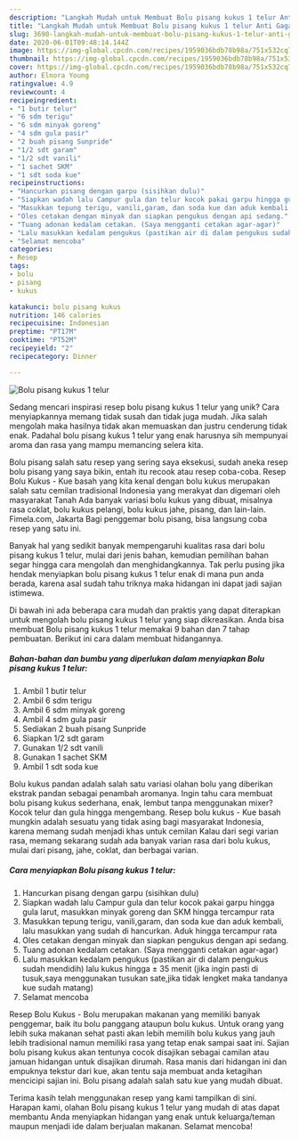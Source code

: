 ```yaml
---
description: "Langkah Mudah untuk Membuat Bolu pisang kukus 1 telur Anti Gagal"
title: "Langkah Mudah untuk Membuat Bolu pisang kukus 1 telur Anti Gagal"
slug: 3690-langkah-mudah-untuk-membuat-bolu-pisang-kukus-1-telur-anti-gagal
date: 2020-06-01T09:48:14.144Z
image: https://img-global.cpcdn.com/recipes/1959036bdb78b98a/751x532cq70/bolu-pisang-kukus-1-telur-foto-resep-utama.jpg
thumbnail: https://img-global.cpcdn.com/recipes/1959036bdb78b98a/751x532cq70/bolu-pisang-kukus-1-telur-foto-resep-utama.jpg
cover: https://img-global.cpcdn.com/recipes/1959036bdb78b98a/751x532cq70/bolu-pisang-kukus-1-telur-foto-resep-utama.jpg
author: Elnora Young
ratingvalue: 4.9
reviewcount: 4
recipeingredient:
- "1 butir telur"
- "6 sdm terigu"
- "6 sdm minyak goreng"
- "4 sdm gula pasir"
- "2 buah pisang Sunpride"
- "1/2 sdt garam"
- "1/2 sdt vanili"
- "1 sachet SKM"
- "1 sdt soda kue"
recipeinstructions:
- "Hancurkan pisang dengan garpu (sisihkan dulu)"
- "Siapkan wadah lalu Campur gula dan telur kocok pakai garpu hingga gula larut, masukkan minyak goreng dan SKM hingga tercampur rata"
- "Masukkan tepung terigu, vanili,garam, dan soda kue dan aduk kembali, lalu masukkan yang sudah di hancurkan. Aduk hingga tercampur rata"
- "Oles cetakan dengan minyak dan siapkan pengukus dengan api sedang."
- "Tuang adonan kedalam cetakan. (Saya mengganti cetakan agar-agar)"
- "Lalu masukkan kedalam pengukus (pastikan air di dalam pengukus sudah mendidih) lalu kukus hingga ± 35 menit (jika ingin pasti di tusuk,saya menggunakan tusukan sate,jika tidak lengket maka tandanya kue sudah matang)"
- "Selamat mencoba"
categories:
- Resep
tags:
- bolu
- pisang
- kukus

katakunci: bolu pisang kukus 
nutrition: 146 calories
recipecuisine: Indonesian
preptime: "PT17M"
cooktime: "PT52M"
recipeyield: "2"
recipecategory: Dinner

---
```



![Bolu pisang kukus 1 telur](https://img-global.cpcdn.com/recipes/1959036bdb78b98a/751x532cq70/bolu-pisang-kukus-1-telur-foto-resep-utama.jpg)

Sedang mencari inspirasi resep bolu pisang kukus 1 telur yang unik? Cara menyiapkannya memang tidak susah dan tidak juga mudah. Jika salah mengolah maka hasilnya tidak akan memuaskan dan justru cenderung tidak enak. Padahal bolu pisang kukus 1 telur yang enak harusnya sih mempunyai aroma dan rasa yang mampu memancing selera kita.

Bolu pisang salah satu resep yang sering saya eksekusi, sudah aneka resep bolu pisang yang saya bikin, entah itu recook atau resep coba-coba. Resep Bolu Kukus - Kue basah yang kita kenal dengan bolu kukus merupakan salah satu cemilan tradisional Indonesia yang merakyat dan digemari oleh masyarakat Tanah Ada banyak variasi bolu kukus yang dibuat, misalnya rasa coklat, bolu kukus pelangi, bolu kukus jahe, pisang, dan lain-lain. Fimela.com, Jakarta Bagi penggemar bolu pisang, bisa langsung coba resep yang satu ini.

Banyak hal yang sedikit banyak mempengaruhi kualitas rasa dari bolu pisang kukus 1 telur, mulai dari jenis bahan, kemudian pemilihan bahan segar hingga cara mengolah dan menghidangkannya. Tak perlu pusing jika hendak menyiapkan bolu pisang kukus 1 telur enak di mana pun anda berada, karena asal sudah tahu triknya maka hidangan ini dapat jadi sajian istimewa.


Di bawah ini ada beberapa cara mudah dan praktis yang dapat diterapkan untuk mengolah bolu pisang kukus 1 telur yang siap dikreasikan. Anda bisa membuat Bolu pisang kukus 1 telur memakai 9 bahan dan 7 tahap pembuatan. Berikut ini cara dalam membuat hidangannya.

<!--inarticleads1-->

##### Bahan-bahan dan bumbu yang diperlukan dalam menyiapkan Bolu pisang kukus 1 telur:

1. Ambil 1 butir telur
1. Ambil 6 sdm terigu
1. Ambil 6 sdm minyak goreng
1. Ambil 4 sdm gula pasir
1. Sediakan 2 buah pisang Sunpride
1. Siapkan 1/2 sdt garam
1. Gunakan 1/2 sdt vanili
1. Gunakan 1 sachet SKM
1. Ambil 1 sdt soda kue


Bolu kukus pandan adalah salah satu variasi olahan bolu yang diberikan ekstrak pandan sebagai penambah aromanya. Ingin tahu cara membuat bolu pisang kukus sederhana, enak, lembut tanpa menggunakan mixer? Kocok telur dan gula hingga mengembang. Resep bolu kukus - Kue basah mungkin adalah sesuatu yang tidak asing bagi masyarakat Indonesia, karena memang sudah menjadi khas untuk cemilan Kalau dari segi varian rasa, memang sekarang sudah ada banyak varian rasa dari bolu kukus, mulai dari pisang, jahe, coklat, dan berbagai varian. 

<!--inarticleads2-->

##### Cara menyiapkan Bolu pisang kukus 1 telur:

1. Hancurkan pisang dengan garpu (sisihkan dulu)
1. Siapkan wadah lalu Campur gula dan telur kocok pakai garpu hingga gula larut, masukkan minyak goreng dan SKM hingga tercampur rata
1. Masukkan tepung terigu, vanili,garam, dan soda kue dan aduk kembali, lalu masukkan yang sudah di hancurkan. Aduk hingga tercampur rata
1. Oles cetakan dengan minyak dan siapkan pengukus dengan api sedang.
1. Tuang adonan kedalam cetakan. (Saya mengganti cetakan agar-agar)
1. Lalu masukkan kedalam pengukus (pastikan air di dalam pengukus sudah mendidih) lalu kukus hingga ± 35 menit (jika ingin pasti di tusuk,saya menggunakan tusukan sate,jika tidak lengket maka tandanya kue sudah matang)
1. Selamat mencoba


Resep Bolu Kukus - Bolu merupakan makanan yang memiliki banyak penggemar, baik itu bolu panggang ataupun bolu kukus. Untuk orang yang lebih suka makanan sehat pasti akan lebih memilih bolu kukus yang jauh lebih tradisional namun memiliki rasa yang tetap enak sampai saat ini. Sajian bolu pisang kukus akan tentunya cocok disajikan sebagai camilan atau jamuan hidangan untuk disajikan dirumah. Rasa manis dari hidangan ini dan empuknya tekstur dari kue, akan tentu saja membuat anda ketagihan mencicipi sajian ini. Bolu pisang adalah salah satu kue yang mudah dibuat. 

Terima kasih telah menggunakan resep yang kami tampilkan di sini. Harapan kami, olahan Bolu pisang kukus 1 telur yang mudah di atas dapat membantu Anda menyiapkan hidangan yang enak untuk keluarga/teman maupun menjadi ide dalam berjualan makanan. Selamat mencoba!

